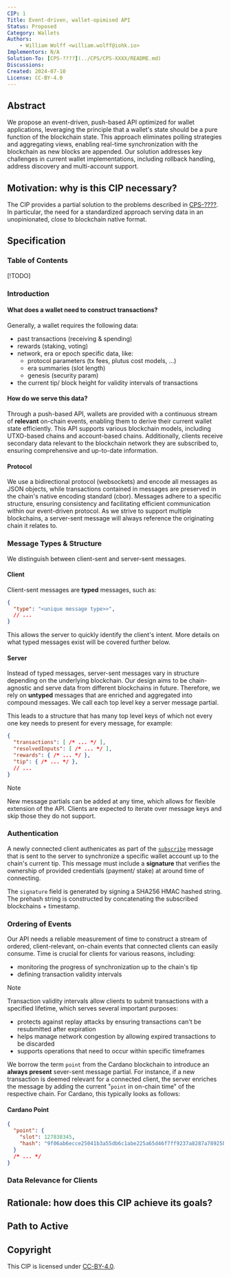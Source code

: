 ```yaml
---
CIP: 1
Title: Event-driven, wallet-opimised API
Status: Proposed
Category: Wallets
Authors:
    - William Wolff <william.wolff@iohk.io>
Implementors: N/A
Solution-To: [CPS-????](../CPS/CPS-XXXX/README.md)
Discussions:
Created: 2024-07-10
License: CC-BY-4.0
---
```


## Abstract

We propose an event-driven, push-based API optimized for wallet applications, leveraging the principle that a wallet's state should be a pure function of the blockchain state. This approach eliminates polling strategies and aggregating views, enabling real-time synchronization with the blockchain as new blocks are appended. Our solution addresses key challenges in current wallet implementations, including rollback handling, address discovery and multi-account support.

## Motivation: why is this CIP necessary?

The CIP provides a partial solution to the problems described in [CPS-????](../CPS/CPS-XXXX/README.md). In particular, the need for a standardized approach serving data in an unopinionated, close to blockchain native format.

## Specification

### Table of Contents

[!TODO]

### Introduction

#### What does a wallet need to construct transactions?

Generally, a wallet requires the following data:

- past transactions (receiving & spending)
- rewards (staking, voting)
- network, era or epoch specific data, like:
  - protocol parameters (tx fees, plutus cost models, ...)
  - era summaries (slot length)
  - genesis (security param)
- the current tip/ block height for validity intervals of transactions

#### How do we serve this data?

Through a push-based API, wallets are provided with a continuous stream of **relevant** on-chain events, enabling them to derive their current wallet state efficiently. This API supports various blockchain models, including UTXO-based chains and account-based chains. Additionally, clients receive secondary data relevant to the blockchain network they are subscribed to, ensuring comprehensive and up-to-date information.

#### Protocol

We use a bidirectional protocol (websockets) and encode all messages as JSON objects, while transactions contained in messages are preserved in the chain's native encoding standard (cbor). Messages adhere to a specific structure, ensuring consistency and facilitating efficient communication within our event-driven protocol. As we strive to support multiple blockchains, a server-sent message will always reference the originating chain it relates to.

### Message Types & Structure

We distinguish between client-sent and server-sent messages.

#### Client

Client-sent messages are **typed** messages, such as:

```json
{
  "type": "<unique message type>>",
  // ...
}
```

This allows the server to quickly identify the client's intent. More details on what typed messages exist will be covered further below.

#### Server

Instead of typed messages, server-sent messages vary in structure depending on the underlying blockchain. Our design aims to be chain-agnostic and serve data from different blockchains in future. Therefore, we rely on **untyped** messages that are enriched and aggregated into compound messages. We call each top level key a server message partial.

This leads to a structure that has many top level keys of which not every one key needs to present for every message, for example:

```json
{
  "transactions": [ /* ... */ ],
  "resolvedInputs": [ /* ... */ ],
  "rewards": { /* ... */ },
  "tip": { /* ... */ },
  // ...
}
```

> [!NOTE]
>
> New message partials can be added at any time, which allows for flexible extension of the API.
> Clients are expected to iterate over message keys and skip those they do not support.

### Authentication

A newly connected client authenicates as part of the [`subscribe`](./#subscribe) message that is sent to the server to synchronize a specific wallet account up to the chain's current tip. This message must include a **signature** that verifies the ownership of provided credentials (payment/ stake) at around time of connecting.

The `signature` field is generated by signing a SHA256 HMAC hashed string. The prehash string is constructed by concatenating the subscribed blockchains + timestamp.

### Ordering of Events

Our API needs a reliable measurement of time to construct a stream of ordered, client-relevant, on-chain events that connected clients can easily consume. Time is crucial for clients for various reasons, including:

- monitoring the progress of synchronization up to the chain's tip
- defining transaction validity intervals

> [!NOTE]
> Transaction validity intervals allow clients to submit transactions with a specified lifetime, which serves several important purposes:
>
> - protects against replay attacks by ensuring transactions can't be resubmitted after expiration
> - helps manage network congestion by allowing expired transactions to be discarded
> - supports operations that need to occur within specific timeframes

We borrow the term `point` from the Cardano blockchain to introduce an **always present** sever-sent message partial. For instance, if a new transaction is deemed relevant for a connected client, the server enriches the message by adding the current "`point` in on-chain time" of the respective chain. For Cardano, this typically looks as follows:

#### Cardano Point

```json
{
  "point": {
    "slot": 127838345,
    "hash": "9f06ab6ecce25041b3a55db6c1abe225a65d46f7ff9237a8287a78925b86d10e"
  }
  /* ... */
}
```

### Data Relevance for Clients

## Rationale: how does this CIP achieve its goals?

## Path to Active

## Copyright

This CIP is licensed under [CC-BY-4.0](https://creativecommons.org/licenses/by/4.0/legalcode).